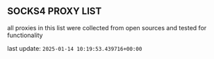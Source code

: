 ## SOCKS4 PROXY LIST

all proxies in this list were collected from open sources and tested for functionality

last update: `2025-01-14 10:19:53.439716+00:00`
